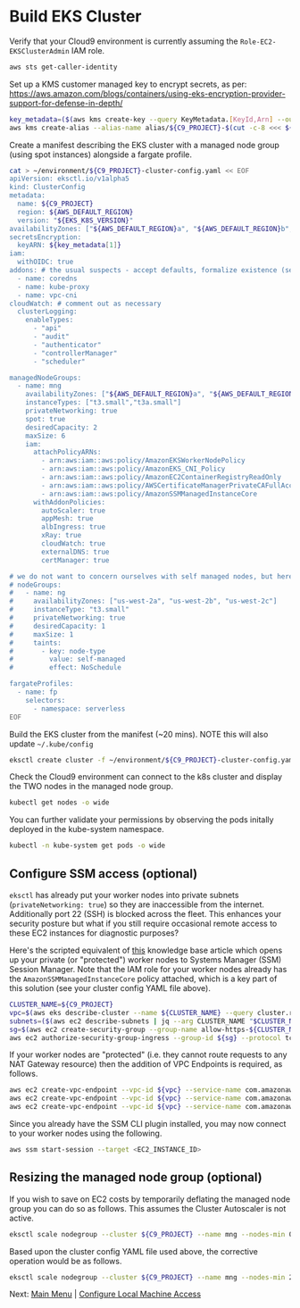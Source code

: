 # Build EKS Cluster

Verify that your Cloud9 environment is currently assuming the `Role-EC2-EKSClusterAdmin` IAM role.
```bash
aws sts get-caller-identity
```

Set up a KMS customer managed key to encrypt secrets, as per: https://aws.amazon.com/blogs/containers/using-eks-encryption-provider-support-for-defense-in-depth/
```bash
key_metadata=($(aws kms create-key --query KeyMetadata.[KeyId,Arn] --output text)) # [0]=KeyId [1]=Arn
aws kms create-alias --alias-name alias/${C9_PROJECT}-$(cut -c-8 <<< ${key_metadata[0]}) --target-key-id ${key_metadata[1]}
```

Create a manifest describing the EKS cluster with a managed node group (using spot instances) alongside a fargate profile.
```bash
cat > ~/environment/${C9_PROJECT}-cluster-config.yaml << EOF
apiVersion: eksctl.io/v1alpha5
kind: ClusterConfig
metadata:
  name: ${C9_PROJECT}
  region: ${AWS_DEFAULT_REGION}
  version: "${EKS_K8S_VERSION}"
availabilityZones: ["${AWS_DEFAULT_REGION}a", "${AWS_DEFAULT_REGION}b", "${AWS_DEFAULT_REGION}c"]
secretsEncryption:
  keyARN: ${key_metadata[1]}
iam:
  withOIDC: true
addons: # the usual suspects - accept defaults, formalize existence (see Console : Cluster -> Configuration -> Add-ons)
  - name: coredns
  - name: kube-proxy
  - name: vpc-cni
cloudWatch: # comment out as necessary
  clusterLogging:
    enableTypes:
      - "api"
      - "audit"
      - "authenticator"
      - "controllerManager"
      - "scheduler"

managedNodeGroups:
  - name: mng
    availabilityZones: ["${AWS_DEFAULT_REGION}a", "${AWS_DEFAULT_REGION}b", "${AWS_DEFAULT_REGION}c"]
    instanceTypes: ["t3.small","t3a.small"]
    privateNetworking: true
    spot: true
    desiredCapacity: 2
    maxSize: 6
    iam:
      attachPolicyARNs:      
        - arn:aws:iam::aws:policy/AmazonEKSWorkerNodePolicy
        - arn:aws:iam::aws:policy/AmazonEKS_CNI_Policy
        - arn:aws:iam::aws:policy/AmazonEC2ContainerRegistryReadOnly
        - arn:aws:iam::aws:policy/AWSCertificateManagerPrivateCAFullAccess
        - arn:aws:iam::aws:policy/AmazonSSMManagedInstanceCore
      withAddonPolicies:
        autoScaler: true
        appMesh: true
        albIngress: true
        xRay: true
        cloudWatch: true
        externalDNS: true
        certManager: true

# we do not want to concern ourselves with self managed nodes, but here's how eksctl handles them
# nodeGroups:
#   - name: ng
#     availabilityZones: ["us-west-2a", "us-west-2b", "us-west-2c"]
#     instanceType: "t3.small"
#     privateNetworking: true
#     desiredCapacity: 1
#     maxSize: 1
#     taints:
#       - key: node-type
#         value: self-managed
#         effect: NoSchedule

fargateProfiles:
  - name: fp
    selectors:
      - namespace: serverless
EOF
```

Build the EKS cluster from the manifest (~20 mins). NOTE this will also update `~/.kube/config`
```bash
eksctl create cluster -f ~/environment/${C9_PROJECT}-cluster-config.yaml 
```

Check the Cloud9 environment can connect to the k8s cluster and display the TWO nodes in the managed node group.
```bash
kubectl get nodes -o wide
```

You can further validate your permissions by observing the pods initally deployed in the kube-system namespace.
```bash
kubectl -n kube-system get pods -o wide
```

## Configure SSM access (optional)

`eksctl` has already put your worker nodes into private subnets (`privateNetworking: true`) so they are inaccessible from the internet.
Additionally port 22 (SSH) is blocked across the fleet.
This enhances your security posture but what if you still require occasional remote access to these EC2 instances for diagnostic purposes?

Here's the scripted equivalent of [this](https://aws.amazon.com/premiumsupport/knowledge-center/ec2-systems-manager-vpc-endpoints/) knowledge base article which opens up your private (or "protected") worker nodes to Systems Manager (SSM) Session Manager.
Note that the IAM role for your worker nodes already has the `AmazonSSMManagedInstanceCore` policy attached, which is a key part of this solution (see your cluster config YAML file above).

```bash
CLUSTER_NAME=${C9_PROJECT}
vpc=$(aws eks describe-cluster --name ${CLUSTER_NAME} --query cluster.resourcesVpcConfig.vpcId --output text)
subnets=($(aws ec2 describe-subnets | jq --arg CLUSTER_NAME "$CLUSTER_NAME" '.Subnets[] | select(contains({Tags: [{Key: "Name"}, {Value: $CLUSTER_NAME}]}) and contains({Tags: [{Key: "Name"}, {Value: "Private"}]})) | .SubnetId' --raw-output))
sg=$(aws ec2 create-security-group --group-name allow-https-${CLUSTER_NAME} --description allow-https-${CLUSTER_NAME} --vpc-id ${vpc} --query GroupId --output text)
aws ec2 authorize-security-group-ingress --group-id ${sg} --protocol tcp --port 443 --cidr 0.0.0.0/0
```

If your worker nodes are "protected" (i.e. they cannot route requests to any NAT Gateway resource) then the addition of VPC Endpoints is required, as follows.

```bash
aws ec2 create-vpc-endpoint --vpc-id ${vpc} --service-name com.amazonaws.us-west-2.ssm --vpc-endpoint-type Interface --subnet-ids ${subnets[*]} --security-group-ids ${sg}
aws ec2 create-vpc-endpoint --vpc-id ${vpc} --service-name com.amazonaws.us-west-2.ssmmessages --vpc-endpoint-type Interface --subnet-ids ${subnets[*]} --security-group-ids ${sg}
aws ec2 create-vpc-endpoint --vpc-id ${vpc} --service-name com.amazonaws.us-west-2.ec2messages --vpc-endpoint-type Interface --subnet-ids ${subnets[*]} --security-group-ids ${sg}
```

Since you already have the SSM CLI plugin installed, you may now connect to your worker nodes using the following.
```bash
aws ssm start-session --target <EC2_INSTANCE_ID>
```

## Resizing the managed node group (optional)

If you wish to save on EC2 costs by temporarily deflating the managed node group you can do so as follows.
This assumes the Cluster Autoscaler is not active.

```bash
eksctl scale nodegroup --cluster ${C9_PROJECT} --name mng --nodes-min 0 --nodes-max 1 --nodes 0
```

Based upon the cluster config YAML file used above, the corrective operation would be as follows.

```bash
eksctl scale nodegroup --cluster ${C9_PROJECT} --name mng --nodes-min 2 --nodes-max 6 --nodes 2
```

Next: [Main Menu](/README.md) | [Configure Local Machine Access](../07-local-access/README.md)
